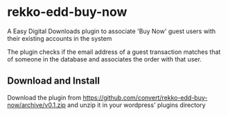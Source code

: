 # rekko-edd-buy-now
A Easy Digital Downloads plugin to associate 'Buy Now' guest users with their existing accounts in the system

The plugin checks if the email address of a guest transaction matches that
of someone in the database and associates the order with that user.

Download and Install
--------------------

Download the plugin from https://github.com/convert/rekko-edd-buy-now/archive/v0.1.zip and unzip it in your wordpress' plugins directory
